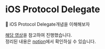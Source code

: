 # iOS Protocol Delegate

🙂 iOS Protocol Delegate개념을 이해해보자

[해당 영상](https://youtu.be/UQnSdXFDAQQ)을 참고하여 진행했습니다.\
정리된 내용은 [notion](https://notion.seunghun.ml/Protocol-Delegate-Pattern-ea520676644646e5b173bf93f63e0a2e)에서 확인하실 수 있습니다.
